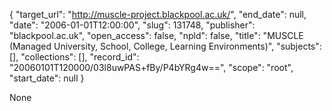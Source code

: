 {
  "target_url": "http://muscle-project.blackpool.ac.uk/", 
  "end_date": null, 
  "date": "2006-01-01T12:00:00", 
  "slug": 131748, 
  "publisher": "blackpool.ac.uk", 
  "open_access": false, 
  "npld": false, 
  "title": "MUSCLE (Managed University, School, College, Learning Environments)", 
  "subjects": [], 
  "collections": [], 
  "record_id": "20060101T120000/03l8uwPAS+fBy/P4bYRg4w==", 
  "scope": "root", 
  "start_date": null
}

None